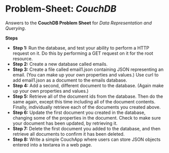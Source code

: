 # **Problem-Sheet:** _CouchDB_

Answers to the **CouchDB Problem Sheet** for _Data Representation and Querying_.

**Steps**
 * **Step 1:** Run the database, and test your ability to perform a HTTP request on it. Do this by
performing a GET request on it for the root resource.
 * **Step 2:** Create a new database called emails.
 * **Step 3:** Create a file called email1.json containing JSON representing an email. (You can make
up your own properties and values.) Use curl to add email1.json as a document to the
emails database.
 * **Step 4:** Add a second, different document to the database. (Again make up your own properties
and values.)
 * **Step 5:** Retrieve all of the document ids from the database. Then do the same again, except
this time including all of the document contents. Finally, individually retrieve each of
the documents you created above.
 * **Step 6:** Update the first document you created in the database, changing some of the properties
in the document. Check to make sure your document has been updated, by retrieving
it.
 * **Step 7:** Delete the first document you added to the database, and then retrieve all documents
to confirm it has been deleted.
 * **Step 8:** Write a simple CouchApp where users can store JSON objects entered into a textarea
in a web page.

